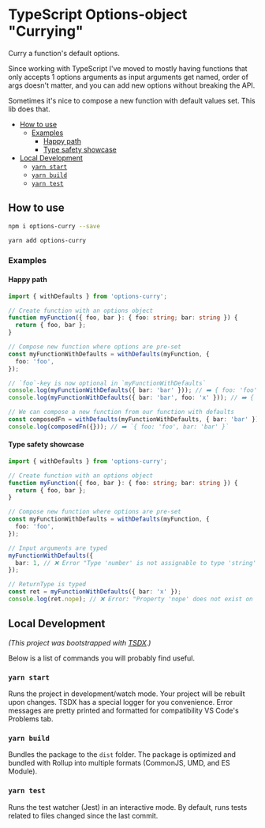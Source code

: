 # TypeScript Options-object "Currying" <!-- omit in toc -->

Curry a function's default options.

Since working with TypeScript I've moved to mostly having functions that only accepts 1 options arguments as input arguments get named, order of args doesn't matter, and you can add new options without breaking the API.

Sometimes it's nice to compose a new function with default values set. This lib does that.

- [How to use](#how-to-use)
  - [Examples](#examples)
    - [Happy path](#happy-path)
    - [Type safety showcase](#type-safety-showcase)
- [Local Development](#local-development)
  - [`yarn start`](#yarn-start)
  - [`yarn build`](#yarn-build)
  - [`yarn test`](#yarn-test)

## How to use

```sh
npm i options-curry --save
```

```sh
yarn add options-curry
```

### Examples

#### Happy path

```typescript
import { withDefaults } from 'options-curry';

// Create function with an options object
function myFunction({ foo, bar }: { foo: string; bar: string }) {
  return { foo, bar };
}

// Compose new function where options are pre-set
const myFunctionWithDefaults = withDefaults(myFunction, {
  foo: 'foo',
});

// `foo`-key is now optional in `myFunctionWithDefaults`
console.log(myFunctionWithDefaults({ bar: 'bar' })); // ➡️ { foo: 'foo', bar: 'bar' }
console.log(myFunctionWithDefaults({ bar: 'bar', foo: 'x' })); // ➡️ ️{ foo: 'x', bar: 'bar' }

// We can compose a new function from our function with defaults
const composedFn = withDefaults(myFunctionWithDefaults, { bar: 'bar' });
console.log(composedFn({})); // ➡️ `{ foo: 'foo', bar: 'bar' }`
```

#### Type safety showcase

```typescript
import { withDefaults } from 'options-curry';

// Create function with an options object
function myFunction({ foo, bar }: { foo: string; bar: string }) {
  return { foo, bar };
}

// Compose new function where options are pre-set
const myFunctionWithDefaults = withDefaults(myFunction, {
  foo: 'foo',
});

// Input arguments are typed
myFunctionWithDefaults({
  bar: 1, // ❌ Error "Type 'number' is not assignable to type 'string'"
});

// ReturnType is typed
const ret = myFunctionWithDefaults({ bar: 'x' });
console.log(ret.nope); // ❌ Error: "Property 'nope' does not exist on type '{ foo: string; bar: string; }"
```

## Local Development

_(This project was bootstrapped with [TSDX](https://github.com/jaredpalmer/tsdx).)_

Below is a list of commands you will probably find useful.

### `yarn start`

Runs the project in development/watch mode. Your project will be rebuilt upon changes. TSDX has a special logger for you convenience. Error messages are pretty printed and formatted for compatibility VS Code's Problems tab.

### `yarn build`

Bundles the package to the `dist` folder.
The package is optimized and bundled with Rollup into multiple formats (CommonJS, UMD, and ES Module).

### `yarn test`

Runs the test watcher (Jest) in an interactive mode.
By default, runs tests related to files changed since the last commit.
